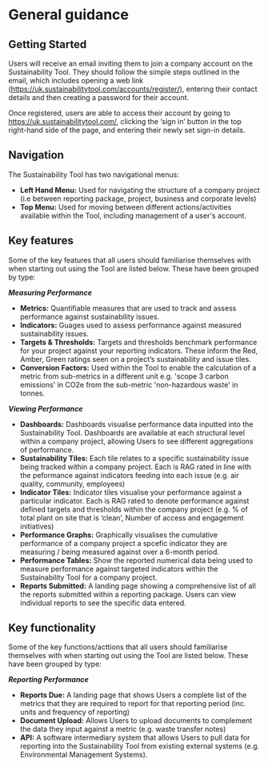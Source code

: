 # General guidance

##  Getting Started

Users will receive an email inviting them to join a company account on the Sustainability Tool. They should follow the simple steps outlined in the email, which includes opening a web link (https://uk.sustainabilitytool.com/accounts/register/), entering their contact details and then creating a password for their account.

Once registered, users are able to access their account by going to https://uk.sustainabilitytool.com/, clicking the ‘sign in’ button in the top right-hand side of the page, and entering their newly set sign-in details.

##  Navigation

The Sustainability Tool has two navigational menus:

- **Left Hand Menu:** Used for navigating the structure of a company project (i.e between reporting package, project, business and corporate levels)
- **Top Menu:** Used for moving between different actions/activities available within the Tool, including management of a user's account.


##  Key features

Some of the key features that all users should familiarise themselves with when starting out using the Tool are listed below. These have been grouped by type:

***Measuring Performance***
- **Metrics:** Quantifiable measures that are used to track and assess performance against sustainability issues.
- **Indicators:** Guages used to assess performance against measured sustainability issues.
- **Targets & Thresholds:** Targets and thresholds benchmark performance for your project against your reporting indicators. These inform the Red, Amber, Green ratings seen on a project’s sustainability and issue tiles.
- **Conversion Factors:** Used within the Tool to enable the calculation of a metric from sub-metrics in a different unit e.g. 'scope 3 carbon emissions' in CO2e from the sub-metric 'non-hazardous waste' in tonnes.

***Viewing Performance***
- **Dashboards:** Dashboards visualise performance data inputted into the Sustainability Tool. Dashboards are available at each structural level within a company project, allowing Users to see different aggregations of performance.
- **Sustainability Tiles:** Each tile relates to a specific sustainability issue being tracked within a company project. Each is RAG rated in line with the peformance against indicators feeding into each issue (e.g. air quality, community, employees)
- **Indicator Tiles:** Indicator tiles visualise your performance against a particular indicator. Each is RAG rated to denote performance against defined targets and thresholds within the company project (e.g. % of total plant on site that is ‘clean’, Number of access and engagement initiatives)
- **Performance Graphs:** Graphically visualises the cumulative performance of a company project a spcefic indicator they are measuring / being measured against over a 6-month period.
- **Performance Tables:** Show the reported numerical data being used to measure performance against targeted indicators within the Sustainability Tool for a company project.
- **Reports Submitted:** A landing page showing a comprehensive list of all the reports submitted within a reporting package. Users can view individual reports to see the specific data entered.

##  Key functionality

Some of the key functions/acttions that all users should familiarise themselves with when starting out using the Tool are listed below. These have been grouped by type:

***Reporting Performance***
- **Reports Due:** A landing page that shows Users a complete list of the metrics that they are required to report for that reporting period (inc. units and frequency of reporting)
- **Document Upload:** Allows Users to upload documents to complement the data they input against a metric (e.g. waste transfer notes)
- **API:** A software intermediary system that allows Users to pull data for reporting into the Sustainability Tool from existing external systems (e.g. Environmental Management Systems).
